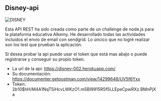 ## Disney-api
![DISNEY](https://prod-static.disney-plus.net/assets/product/disneyplus/images/share-default.14fadd993578b9916f855cebafb71e62.png)

Esta API REST ha sido creada como parte de un challenge de node.js para la plataforma educativa Alkemy.
He desarrollado todas las actividades incluidos el envio de email con sendgrid. Lo úncico que no logré realizar son los test que prueban la aplicación.

Si desea probar la api puede usar el token que está mas abajo o puede registrarse y conseguir su propio token.
- La url de la api: https://disney-002.herokuapp.com/
- Su documentación: https://documenter.getpostman.com/view/14299648/UV5f6Yxx 
- Token: $2b$10$hH/M4A1NqT5iHcvLWKzO1.m5BI9915R5f5LLEpeCpwRXz.BMnPjXa

